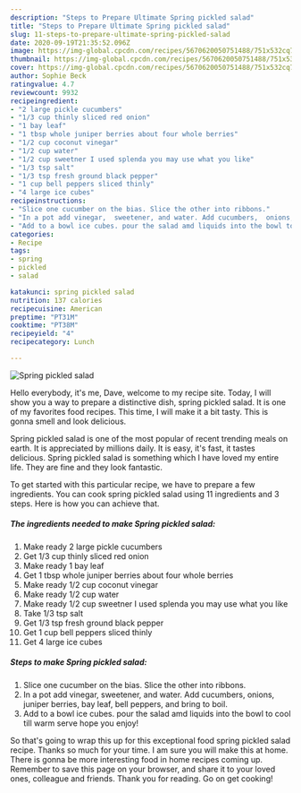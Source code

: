 ```yaml
---
description: "Steps to Prepare Ultimate Spring pickled salad"
title: "Steps to Prepare Ultimate Spring pickled salad"
slug: 11-steps-to-prepare-ultimate-spring-pickled-salad
date: 2020-09-19T21:35:52.096Z
image: https://img-global.cpcdn.com/recipes/5670620050751488/751x532cq70/spring-pickled-salad-recipe-main-photo.jpg
thumbnail: https://img-global.cpcdn.com/recipes/5670620050751488/751x532cq70/spring-pickled-salad-recipe-main-photo.jpg
cover: https://img-global.cpcdn.com/recipes/5670620050751488/751x532cq70/spring-pickled-salad-recipe-main-photo.jpg
author: Sophie Beck
ratingvalue: 4.7
reviewcount: 9932
recipeingredient:
- "2 large pickle cucumbers"
- "1/3 cup thinly sliced red onion"
- "1 bay leaf"
- "1 tbsp whole juniper berries about four whole berries"
- "1/2 cup coconut vinegar"
- "1/2 cup water"
- "1/2 cup sweetner I used splenda you may use what you like"
- "1/3 tsp salt"
- "1/3 tsp fresh ground black pepper"
- "1 cup bell peppers sliced thinly"
- "4 large ice cubes"
recipeinstructions:
- "Slice one cucumber on the bias. Slice the other into ribbons."
- "In a pot add vinegar,  sweetener, and water. Add cucumbers,  onions, juniper berries, bay leaf, bell peppers, and bring to boil."
- "Add to a bowl ice cubes. pour the salad amd liquids into the bowl to cool till warm serve hope you enjoy!"
categories:
- Recipe
tags:
- spring
- pickled
- salad

katakunci: spring pickled salad 
nutrition: 137 calories
recipecuisine: American
preptime: "PT31M"
cooktime: "PT38M"
recipeyield: "4"
recipecategory: Lunch

---
```



![Spring pickled salad](https://img-global.cpcdn.com/recipes/5670620050751488/751x532cq70/spring-pickled-salad-recipe-main-photo.jpg)

Hello everybody, it's me, Dave, welcome to my recipe site. Today, I will show you a way to prepare a distinctive dish, spring pickled salad. It is one of my favorites food recipes. This time, I will make it a bit tasty. This is gonna smell and look delicious.

Spring pickled salad is one of the most popular of recent trending meals on earth. It is appreciated by millions daily. It is easy, it's fast, it tastes delicious. Spring pickled salad is something which I have loved my entire life. They are fine and they look fantastic.




To get started with this particular recipe, we have to prepare a few ingredients. You can cook spring pickled salad using 11 ingredients and 3 steps. Here is how you can achieve that.

<!--inarticleads1-->

##### The ingredients needed to make Spring pickled salad:

1. Make ready 2 large pickle cucumbers
1. Get 1/3 cup thinly sliced red onion
1. Make ready 1 bay leaf
1. Get 1 tbsp whole juniper berries about four whole berries
1. Make ready 1/2 cup coconut vinegar
1. Make ready 1/2 cup water
1. Make ready 1/2 cup sweetner I used splenda you may use what you like
1. Take 1/3 tsp salt
1. Get 1/3 tsp fresh ground black pepper
1. Get 1 cup bell peppers sliced thinly
1. Get 4 large ice cubes




<!--inarticleads2-->

##### Steps to make Spring pickled salad:

1. Slice one cucumber on the bias. Slice the other into ribbons.
1. In a pot add vinegar,  sweetener, and water. Add cucumbers,  onions, juniper berries, bay leaf, bell peppers, and bring to boil.
1. Add to a bowl ice cubes. pour the salad amd liquids into the bowl to cool till warm serve hope you enjoy!




So that's going to wrap this up for this exceptional food spring pickled salad recipe. Thanks so much for your time. I am sure you will make this at home. There is gonna be more interesting food in home recipes coming up. Remember to save this page on your browser, and share it to your loved ones, colleague and friends. Thank you for reading. Go on get cooking!
